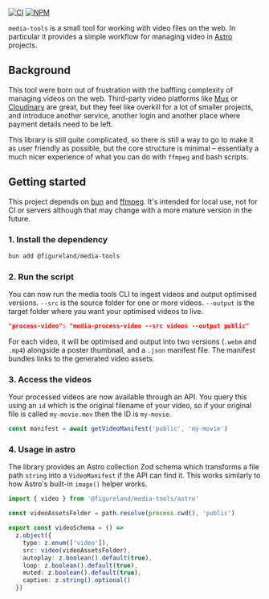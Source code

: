 [![CI](https://github.com/figureland/media-tools/actions/workflows/ci.yml/badge.svg)](https://github.com/figureland/media-tools/actions/workflows/ci.yml)
[![NPM](https://img.shields.io/npm/v/@figureland/media-tools?color=40bd5c)](https://img.shields.io/npm/v/@figureland/media-tools?color=40bd5c)

`media-tools` is a small tool for working with video files on the web. In particular it provides a simple workflow for managing video in [Astro](https://astro.build/) projects.

## Background

This tool were born out of frustration with the baffling complexity of managing videos on the web. Third-party video platforms like [Mux](https://mux.com/) or [Cloudinary](https://cloudinary.com/) are great, but they feel like overkill for a lot of smaller projects, and introduce another service, another login and another place where payment details need to be left.

This library is still quite complicated, so there is still a way to go to make it as user friendly as possible, but the core structure is minimal – essentially a much nicer experience of what you can do with `ffmpeg` and bash scripts.

## Getting started

This project depends on [bun](https://bun.sh/) and [ffmpeg](https://www.ffmpeg.org/). It's intended for local use, not for CI or servers although that may change with a more mature version in the future.

### 1. Install the dependency

```bash
bun add @figureland/media-tools
```

### 2. Run the script

You can now run the media tools CLI to ingest videos and output optimised versions. `--src` is the source folder for one or more videos. `--output` is the target folder where you want your optimised videos to live.

```json
"process-video": "media-process-video --src videos --output public"
```

For each video, it will be optimised and output into two versions (`.webm` and `.mp4`) alongside a poster thumbnail, and a `.json` manifest file. The manifest bundles links to the generated video assets.

### 3. Access the videos

Your processed videos are now available through an API. You query this using an `id` which is the original filename of your video, so if your original file is called `my-movie.mov` then the ID is `my-movie`.

```ts
const manifest = await getVideoManifest('public', 'my-movie')
```

### 4. Usage in astro

The library provides an Astro collection Zod schema which transforms a file path `string` into a `VideoManifest` if the API can find it. This works similarly to how Astro's built-in `image()` helper works.

```ts
import { video } from '@figureland/media-tools/astro'

const videoAssetsFolder = path.resolve(process.cwd(), 'public')

export const videoSchema = () =>
  z.object({
    type: z.enum(['video']),
    src: video(videoAssetsFolder),
    autoplay: z.boolean().default(true),
    loop: z.boolean().default(true),
    muted: z.boolean().default(true),
    caption: z.string().optional()
  })
```
